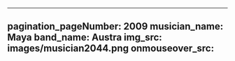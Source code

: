 ------
pagination_pageNumber: 2009
musician_name: Maya
band_name: Austra
img_src: images/musician2044.png
onmouseover_src: 
------